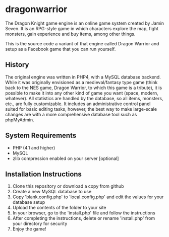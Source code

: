 # dragonwarrior
The Dragon Knight game engine is an online game system created by Jamin Seven. It is an RPG-style game in which characters explore the map, fight monsters, gain experience and buy items, among other things.

This is the source code a variant of that engine called Dragon Warrior and setup as a Facebook game that you can run yourself.

## History
The original engine was written in PHP4, with a MySQL database backend. While it was originally envisioned as a medieval/fantasy type game
(think back to the NES game, Dragon Warrior, to which this game is a tribute), it is possible to make it into any other kind of game you want (space, modern, whatever).
All statistics are handled by the database, so all items, monsters, etc., are fully customizable. It includes an administrative control panel suited for basic editing tasks,
however, the best way to make large-scale changes are with a more comprehensive database tool such as phpMyAdmin.

## System Requirements
* PHP (4.1 and higher)
* MySQL
* zlib compression enabled on your server [optional]

## Installation Instructions
1. Clone this repository or download a copy from github
2. Create a new MySQL database to use
3. Copy 'blank.config.php' to 'local.config.php' and edit the values for your database setup
4. Upload the contents of the folder to your site
5. In your browser, go to the 'install.php' file and follow the instructions
6. After completing the instructions, delete or rename 'install.php' from your directory for security
7. Enjoy the game!